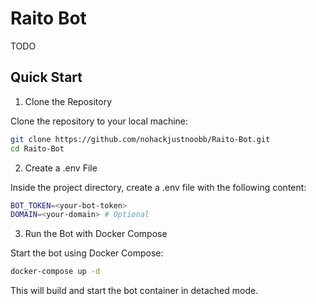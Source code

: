 # Raito Bot

TODO

## Quick Start

1. Clone the Repository

Clone the repository to your local machine:

```bash
git clone https://github.com/nohackjustnoobb/Raito-Bot.git
cd Raito-Bot
```

2. Create a .env File

Inside the project directory, create a .env file with the following content:

```bash
BOT_TOKEN=<your-bot-token>
DOMAIN=<your-domain> # Optional
```

3. Run the Bot with Docker Compose

Start the bot using Docker Compose:

```bash
docker-compose up -d
```

This will build and start the bot container in detached mode.
